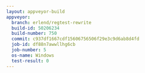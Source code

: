 ```yaml
---
layout: appveyor-build
appveyor:
  branch: erlend/regtest-rewrite
  build-id: 50206234
  build-number: 750
  commit: c937df1667cdf15606756506f29e3c9d6ab8d4fd
  job-id: df88n7awwllhg6cb
  job-number: 5
  os-name: Windows
  test-result: 0
---
```

